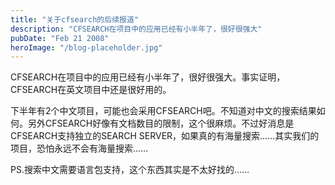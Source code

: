 ```yaml
---
title: "关于cfsearch的后续报道"
description: "CFSEARCH在项目中的应用已经有小半年了，很好很强大"
pubDate: "Feb 21 2008"
heroImage: "/blog-placeholder.jpg"
---
```

CFSEARCH在项目中的应用已经有小半年了，很好很强大。事实证明，CFSEARCH在英文项目中还是很好用的。

下半年有2个中文项目，可能也会采用CFSEARCH吧。不知道对中文的搜索结果如何。另外CFSEARCH好像有文档数目的限制，这个很麻烦。不过好消息是CFSEARCH支持独立的SEARCH SERVER，如果真的有海量搜索……其实我们的项目，恐怕永远不会有海量搜索……

PS.搜索中文需要语言包支持，这个东西其实是不太好找的……
